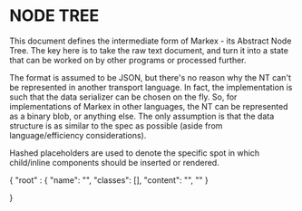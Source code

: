 # NODE TREE

This document defines the intermediate form of Markex - its Abstract Node Tree. The key here is to take the raw text document, and turn it into a state that can be worked on by other programs or processed further.

The format is assumed to be JSON, but there's no reason why the NT can't be represented in another transport language. In fact, the implementation is such that the data serializer can be chosen on the fly. So, for implementations of Markex in other languages, the NT can be represented as a binary blob, or anything else. The only assumption is that the data structure is as similar to the spec as possible (aside from language/efficiency considerations).

Hashed placeholders are used to denote the specific spot in which child/inline components should be inserted or rendered.

{
  "root" : {
    "name": "",
    "classes": [],
    "content": "",
    ""
  }

}

